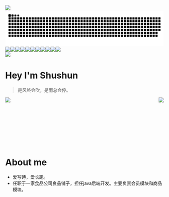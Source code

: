 

<img src="https://i.imgur.com/waxVImv.png"/>
<div align="center">
   <img  src="https://github.com/1999AZZAR/1999AZZAR/blob/main/resources/img/grid-snake.svg" alt="snake" />
</div>
<div style="display:flex;"  align="left">
<img src="https://img.shields.io/badge/maven-blue"/>
<img src="https://img.shields.io/badge/java-brown"/>
<img src="https://img.shields.io/badge/docker-6495ED"/>
<img src="https://img.shields.io/badge/kubernetes-4169E1"/>
<img src="https://img.shields.io/badge/jenkins-FF4500"/>
<img src="https://img.shields.io/badge/mysql-F0E68C"/>
<img src="https://img.shields.io/badge/redos-F0E68C"/>
<img src="https://img.shields.io/badge/spring-2E8B57"/>
<img src="https://img.shields.io/badge/devops-DAA520"/>
<img src="https://img.shields.io/badge/rabbitmq-ffd700"/>
<img src="https://img.shields.io/badge/liunx-FFEFD5"/>
</div>
<img src="https://i.imgur.com/waxVImv.png"/>



# Hey I'm Shushun
> 是风终会吹，是雨总会停。

<div style="display:flex;justify-content: space-between">
<img  src="https://github-readme-stats.vercel.app/api?username=GEKSS5289&show_icons=true&theme=flat" height="150"/>
<img  src="https://streak-stats.demolab.com/?user=GEKSS5289&theme=default" height="150" />
</div>




# About me
- 爱写诗，爱长跑。
- 任职于一家食品公司良品铺子，担任java后端开发。主要负责会员模块和商品模块。



  
  
